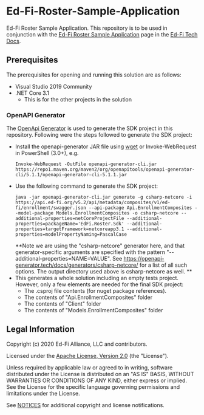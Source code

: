﻿# Ed-Fi-Roster-Sample-Application

Ed-Fi Roster Sample Application. This repository is to be used in conjunction with the [Ed-Fi Roster Sample Application](https://techdocs.ed-fi.org/display/SK/Ed-Fi+Roster+Sample+Application) page in the [Ed-Fi Tech Docs](https://techdocs.ed-fi.org).

## Prerequisites
The prerequisites for opening and running this solution are as follows:

* Visual Studio 2019 Community
* .NET Core 3.1
    * This is for the other projects in the solution

### OpenAPI Generator

The [OpenApi Generator](https://openapi-generator.tech/) is used to generate the SDK project in this repository.
Following were the steps followed to generate the SDK project:

- Install the openapi-generator JAR file using [wget](http://gnuwin32.sourceforge.net/packages/wget.htm) or Invoke-WebRequest in PowerShell (3.0+), e.g.
    ```
    Invoke-WebRequest -OutFile openapi-generator-cli.jar https://repo1.maven.org/maven2/org/openapitools/openapi-generator-cli/5.1.1/openapi-generator-cli-5.1.1.jar
    ```
- Use the following command to generate the SDK project:
    ```
    java -jar openapi-generator-cli.jar generate -g csharp-netcore -i https://api.ed-fi.org/v5.2/api/metadata/composites/v1/ed-fi/enrollment/swagger.json --api-package Api.EnrollmentComposites --model-package Models.EnrollmentComposites -o csharp-netcore --additional-properties=netCoreProjectFile --additional-properties=packageName='EdFi.Roster.Sdk' --additional-properties=targetFramework=netcoreapp3.1 --additional-properties=modelPropertyNaming=PascalCase
    ```
    **Note we are using the "csharp-netcore" generator here, and that generator-specific arguments are specified with the pattern "--additional-properties=NAME=VALUE". See https://openapi-generator.tech/docs/generators/csharp-netcore/ for a list of all such options. The output directory used above is csharp-netcore as well. **  
- This generates a whole solution including an empty tests project. However, only a few elements are needed for the final SDK project:
    - The .csproj file contents (for nuget package references).
    - The contents of "Api.EnrollmentComposites" folder
    - The contents of "Client" folder
    - The contents  of "Models.EnrollmentComposites" folder

## Legal Information

Copyright (c) 2020 Ed-Fi Alliance, LLC and contributors.

Licensed under the [Apache License, Version 2.0](LICENSE) (the "License").

Unless required by applicable law or agreed to in writing, software distributed
under the License is distributed on an "AS IS" BASIS, WITHOUT WARRANTIES OR
CONDITIONS OF ANY KIND, either express or implied. See the License for the
specific language governing permissions and limitations under the License.

See [NOTICES](NOTICES.md) for additional copyright and license notifications.
